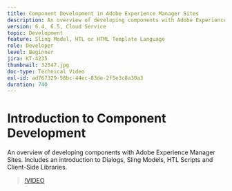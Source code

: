 ```yaml
---
title: Component Development in Adobe Experience Manager Sites
description: An overview of developing components with Adobe Experience Manager Sites. Includes an introduction to Dialogs, Sling Models, HTL Scripts and Client-Side Libraries.
version: 6.4, 6.5, Cloud Service
topic: Development
feature: Sling Model, HTL or HTML Template Language
role: Developer
level: Beginner
jira: KT-4235
thumbnail: 32547.jpg
doc-type: Technical Video
exl-id: ad767329-58bc-44ec-83de-2f5e3c8a30a3
duration: 740
---
```

# Introduction to Component Development

An overview of developing components with Adobe Experience Manager Sites. Includes an introduction to Dialogs, Sling Models, HTL Scripts and Client-Side Libraries.

>[!VIDEO](https://video.tv.adobe.com/v/32547?quality=12&learn=on)

